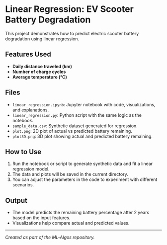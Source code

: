 # Linear Regression: EV Scooter Battery Degradation

This project demonstrates how to predict electric scooter battery degradation using linear regression.

## Features Used
- **Daily distance traveled (km)**
- **Number of charge cycles**
- **Average temperature (°C)**

## Files
- `linear_regression.ipynb`: Jupyter notebook with code, visualizations, and explanations.
- `linear_regression.py`: Python script with the same logic as the notebook.
- `sample_data.csv`: Synthetic dataset generated for regression.
- `plot.png`: 2D plot of actual vs predicted battery remaining.
- `plot3D.png`: 3D plot showing actual and predicted battery remaining.

## How to Use
1. Run the notebook or script to generate synthetic data and fit a linear regression model.
2. The data and plots will be saved in the current directory.
3. You can adjust the parameters in the code to experiment with different scenarios.

## Output
- The model predicts the remaining battery percentage after 2 years based on the input features.
- Visualizations help compare actual and predicted values.

---
*Created as part of the ML-Algos repository.*
